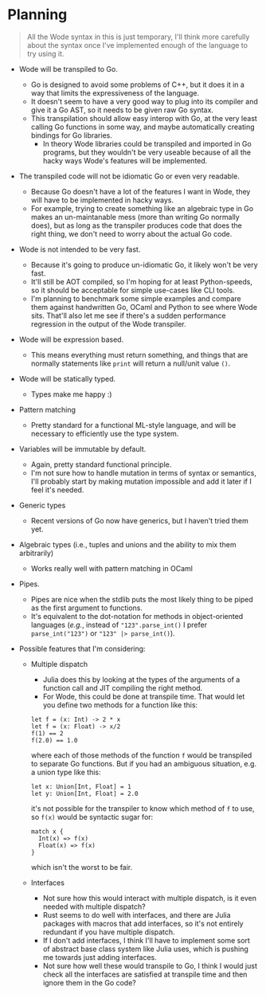 # Planning

> All the Wode syntax in this is just temporary, I'll think more carefully about the syntax once I've implemented enough of the language to try using it.

- Wode will be transpiled to Go.
  - Go is designed to avoid some problems of C++, but it does it in a way that limits the expressiveness of the language.
  - It doesn't seem to have a very good way to plug into its compiler and give it a Go AST, so it needs to be given raw Go syntax.
  - This transpilation should allow easy interop with Go, at the very least calling Go functions in some way, and maybe automatically creating bindings for Go libraries.
    - In theory Wode libraries could be transpiled and imported in Go programs, but they wouldn't be very useable because of all the hacky ways Wode's features will be implemented.
- The transpiled code will not be idiomatic Go or even very readable.
  - Because Go doesn't have a lot of the features I want in Wode, they will have to be implemented in hacky ways.
  - For example, trying to create something like an algebraic type in Go makes an un-maintanable mess (more than writing Go normally does), but as long as the transpiler produces code that does the right thing, we don't need to worry about the actual Go code.
- Wode is not intended to be very fast.
  - Because it's going to produce un-idiomatic Go, it likely won't be very fast.
  - It'll still be AOT compiled, so I'm hoping for at least Python-speeds, so it should be acceptable for simple use-cases like CLI tools.
  - I'm planning to benchmark some simple examples and compare them against handwritten Go, OCaml and Python to see where Wode sits.
    That'll also let me see if there's a sudden performance regression in the output of the Wode transpiler.
- Wode will be expression based.
  - This means everything must return something, and things that are normally statements like `print` will return a null/unit value `()`.
- Wode will be statically typed.
  - Types make me happy :)
- Pattern matching
  - Pretty standard for a functional ML-style language, and will be necessary to efficiently use the type system.
- Variables will be immutable by default.
  - Again, pretty standard functional principle.
  - I'm not sure how to handle mutation in terms of syntax or semantics, I'll probably start by making mutation impossible and add it later if I feel it's needed.
- Generic types
  - Recent versions of Go now have generics, but I haven't tried them yet.
- Algebraic types (i.e., tuples and unions and the ability to mix them arbitrarily)
  - Works really well with pattern matching in OCaml
- Pipes.
  - Pipes are nice when the stdlib puts the most likely thing to be piped as the first argument to functions.
  - It's equivalent to the dot-notation for methods in object-oriented languages (_e.g._, instead of `"123".parse_int()` I prefer `parse_int("123")` or `"123" |> parse_int()`).
- Possible features that I'm considering:

  - Multiple dispatch

    - Julia does this by looking at the types of the arguments of a function call and JIT compiling the right method.
    - For Wode, this could be done at transpile time.
      That would let you define two methods for a function like this:

    ```wode
    let f = (x: Int) -> 2 * x
    let f = (x: Float) -> x/2
    f(1) == 2
    f(2.0) == 1.0
    ```

    where each of those methods of the function `f` would be transpiled to separate Go functions.
    But if you had an ambiguous situation, e.g. a union type like this:

    ```wode
    let x: Union[Int, Float] = 1
    let y: Union[Int, Float] = 2.0
    ```

    it's not possible for the transpiler to know which method of `f` to use, so `f(x)` would be syntactic sugar for:

    ```wode
    match x {
      Int(x) => f(x)
      Float(x) => f(x)
    }
    ```

    which isn't the worst to be fair.

  - Interfaces
    - Not sure how this would interact with multiple dispatch, is it even needed with multiple dispatch?
    - Rust seems to do well with interfaces, and there are Julia packages with macros that add interfaces, so it's not entirely redundant if you have multiple dispatch.
    - If I don't add interfaces, I think I'll have to implement some sort of abstract base class system like Julia uses, which is pushing me towards just adding interfaces.
    - Not sure how well these would transpile to Go, I think I would just check all the interfaces are satisfied at transpile time and then ignore them in the Go code?
